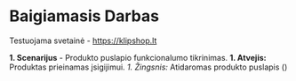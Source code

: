 # Baigiamasis Darbas

Testuojama svetainė - https://klipshop.lt

**1. Scenarijus** - Produkto puslapio funkcionalumo tikrinimas. 
**1. Atvejis:** Produktas prieinamas įsigijimui. 
*1. Žingsnis:* Atidaromas produkto puslapis () 
        
